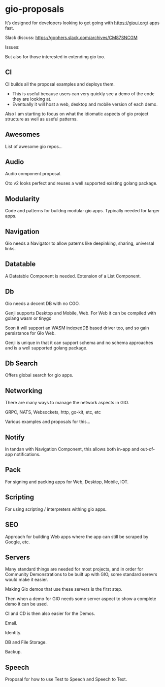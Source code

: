 # gio-proposals

It’s designed for developers looking to get going with https://gioui.org/ apps fast.

Slack discuss:  https://gophers.slack.com/archives/CM87SNCGM

Issues: 


But also for those interested in extending gio too.

## CI

CI builds all the proposal examples and deploys them.

- This is useful because users can very quickly see a demo of the code they are looking at.
- Eventually it will host a web, desktop and mobile version of each demo.

Also I am starting to focus on what the idiomatic aspects of gio project structure as well as useful patterns.

## Awesomes

List of awesome gio repos...

## Audio 

Audio component proposal.

Oto v2 looks perfect and reuses a well supported existing golang package.

## Modularity

Code and patterns for buildng modular gio apps. Typically needed for larger apps.

## Navigation

Gio needs a Navigator to allow paterns like deepinking, sharing, universal links.

## Datatable

A Datatable Component is needed. Extension of a List Component.

## Db

Gio needs a decent DB with no CGO.

Genji supports Desktop and Mobile, Web. For Web it can be compiled with golang wasm or tinygo

Soon it will support an WASM indexedDB based driver too, and so gain persistance for GIo Web.

Genji is unique in that it can support schema and no schema approaches and is a well supported golang package.

## Db Search

Offers global search for gio apps.

## Networking

There are many ways to manage the network aspects in GIO.

GRPC, NATS, Websockets, http, go-kit, etc, etc

Various examples and proposals for this...

## Notify

In tandan with Navigation Component, this allows both in-app and out-of-app notifications.

## Pack

For signing and packing apps for Web, Desktop, Mobile, IOT.

## Scripting

For using scripting / interpreters withing gio apps.

## SEO

Approach for building Web apps where the app can still be scraped by Google, etc.

## Servers

Many standard things are needed for most projects, and in order for Community Demonstrations to be built up with GIO, some standard serevrs would make it easier.

Making Gio demos that use these servers is the first step.

Then when a demo for GIO needs some server aspect to show a complete demo it can be used.

CI and CD is then also easier for the Demos.

Email.

Identity.

DB and File Storage.

Backup.

## Speech

Proposal for how to use Test to Speech and Speech to Text.
